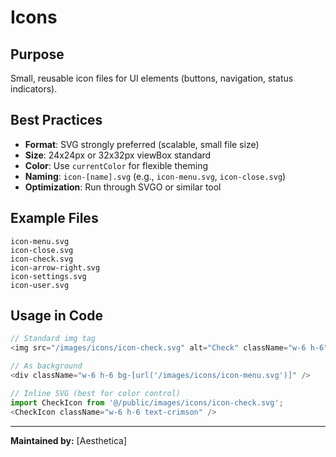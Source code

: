 # Icons

## Purpose
Small, reusable icon files for UI elements (buttons, navigation, status indicators).

## Best Practices

- **Format**: SVG strongly preferred (scalable, small file size)
- **Size**: 24x24px or 32x32px viewBox standard
- **Color**: Use `currentColor` for flexible theming
- **Naming**: `icon-[name].svg` (e.g., `icon-menu.svg`, `icon-close.svg`)
- **Optimization**: Run through SVGO or similar tool

## Example Files
```
icon-menu.svg
icon-close.svg
icon-check.svg
icon-arrow-right.svg
icon-settings.svg
icon-user.svg
```

## Usage in Code
```typescript
// Standard img tag
<img src="/images/icons/icon-check.svg" alt="Check" className="w-6 h-6" />

// As background
<div className="w-6 h-6 bg-[url('/images/icons/icon-menu.svg')]" />

// Inline SVG (best for color control)
import CheckIcon from '@/public/images/icons/icon-check.svg';
<CheckIcon className="w-6 h-6 text-crimson" />
```

---
**Maintained by:** [Aesthetica]
